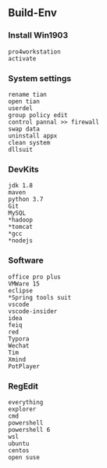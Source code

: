 ## Build-Env

### Install Win1903

```
pro4workstation
activate
```

### System settings

```
rename tian
open tian
userdel
group policy edit
control pannal >> firewall
swap data
uninstall appx
clean system
dllsuit
```

### DevKits

```
jdk 1.8
maven
python 3.7
Git
MySQL
*hadoop
*tomcat
*gcc
*nodejs
```

### Software

```
office pro plus
VMWare 15
eclipse
*Spring tools suit
vscode
vscode-insider
idea
feiq
red
Typora
Wechat
Tim
Xmind
PotPlayer
```

### RegEdit

```
everything
explorer
cmd
powershell
powershell 6
wsl
ubuntu
centos
open suse
```

